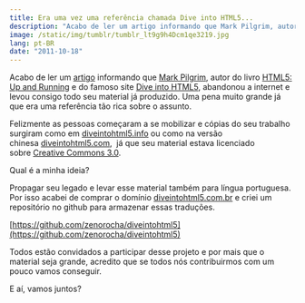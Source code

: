 ```yaml
---
title: Era uma vez uma referência chamada Dive into HTML5...
description: "Acabo de ler um artigo informando que Mark Pilgrim, autor do livro HTML5: Up and Running e do famoso site Dive into HTML5, abandonou a internet e levou consigo todo seu material já produzido. Uma pena muito grande já que era uma referência tão rica sobre o assunto."
image: /static/img/tumblr/tumblr_lt9g9h4Dcm1qe3219.jpg
lang: pt-BR
date: "2011-10-18"
---
```


Acabo de ler um [artigo](http://meyerweb.com/eric/thoughts/2011/10/04/searching-for-mark-pilgrim/) informando que [Mark Pilgrim](<http://en.wikipedia.org/wiki/Mark_Pilgrim_(software_developer)>), autor do livro [HTML5: Up and Running](http://www.amazon.com/HTML5-Up-Running-Mark-Pilgrim/dp/0596806027) e do famoso site [Dive into HTML5](http://diveintohtml5.org/), abandonou a internet e levou consigo todo seu material já produzido. Uma pena muito grande já que era uma referência tão rica sobre o assunto.

<!-- more -->

Felizmente as pessoas começaram a se mobilizar e cópias do seu trabalho surgiram como em [diveintohtml5.info](http://diveintohtml5.info/) ou como na versão chinesa [diveintohtml5.com](http://diveintohtml5.com/),  já que seu material estava licenciado sobre [Creative Commons 3.0](http://creativecommons.org/licenses/by/3.0/).

Qual é a minha ideia?

Propagar seu legado e levar esse material também para língua portuguesa. Por isso acabei de comprar o domínio [diveintohtml5.com.br](http://diveintohtml5.com.br/) e criei um repositório no github para armazenar essas traduções.

[](https://github.com/zenorocha/diveintohtml5)[https://github.com/zenorocha/diveintohtml5](https://github.com/zenorocha/diveintohtml5)

Todos estão convidados a participar desse projeto e por mais que o material seja grande, acredito que se todos nós contribuirmos com um pouco vamos conseguir.

E aí, vamos juntos?
